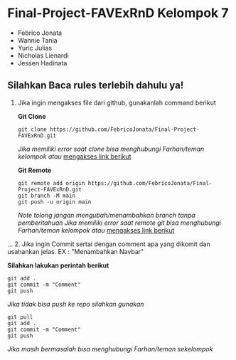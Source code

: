 # Final-Project-FAVExRnD Kelompok 7

- Febrico Jonata
- Wannie Tania
- Yuric Julias
- Nicholas Lienardi
- Jessen Hadinata

## Silahkan Baca rules terlebih dahulu ya!

1. Jika ingin mengakses file dari github, gunakanlah command berikut

   **Git Clone**

   ```
   git clone https://github.com/FebricoJonata/Final-Project-FAVExRnD.git
   ```

   _Jika memiliki error saat clone bisa menghubungi Farhan/teman kelompok atau_ [mengakses link berikut](https://docs.github.com/en/repositories/creating-and-managing-repositories/troubleshooting-cloning-errors)

   **Git Remote**

   ```
   git remote add origin https://github.com/FebricoJonata/Final-Project-FAVExRnD.git
   git branch -M main
   git push -u origin main
   ```

   _Note tolong jangan mengubah/menambahkan branch tanpa pemberitahuan_
   _Jika memiliki error saat remote git bisa menghubungi Farhan/teman kelompok atau_ [mengakses link berikut](https://docs.github.com/en/get-started/getting-started-with-git/managing-remote-repositories)

... 2. Jika ingin Commit sertai dengan comment apa yang dikomit dan usahankan jelas. EX : "Menambahkan Navbar"

**Silahkan lakukan perintah berikut**

```
git add .
git commit -m "Comment"
git push
```

_Jika tidak bisa push ke repo silahkan gunakan_

```
git pull
git add .
git commit -m "Comment"
git push
```

_Jika masih bermasalah bisa menghubungi Farhan/teman sekelompok_

